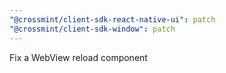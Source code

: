 ```yaml
---
"@crossmint/client-sdk-react-native-ui": patch
"@crossmint/client-sdk-window": patch
---
```


Fix a WebView reload component

